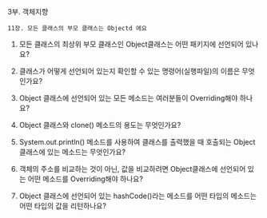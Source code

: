 3부. 객체지향

    11장. 모든 클래스의 부모 클래스는 Objectd 에요

1. 모든 클래스의 최상위 부모 클래스인 Object클래스는 어떤 패키지에 선언되어 있나요?

2. 클래스가 어떻게 선언되어 있는지 확인할 수 있는 명령어(실행파일)의 이름은 무엇인가요?

3. Object 클래스에 선언되어 있는 모든 메소드는 여러분들이 Overriding해야 하나요?

4. Object 클래스와 clone() 메소드의 용도는 무엇인가요?

5. System.out.println() 메소드를 사용하여 클래스를 출력했을 때 호출되는 Object클래스에 있는 메소드는 무엇인가요?

6. 객체의 주소를 비교하는 것이 아닌, 값을 비교하려면 Object클래스에 선언되어 있는 어떤 메소드를 Overriding해야 하나요?

7. Object 클래스에 선언되어 있는 hashCode()라는 메소드를 어떤 타입의 메소드는 어떤 타입의 값을 리턴하나요?